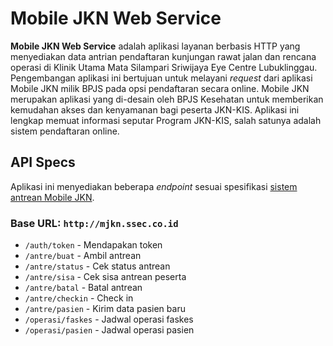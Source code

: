 # Mobile JKN Web Service

**Mobile JKN Web Service** adalah aplikasi layanan berbasis HTTP yang menyediakan data antrian pendaftaran kunjungan
rawat jalan dan rencana operasi di Klinik Utama Mata Silampari Sriwijaya Eye Centre Lubuklinggau. Pengembangan aplikasi
ini bertujuan untuk melayani _request_ dari aplikasi Mobile JKN milik BPJS pada opsi pendaftaran secara online. Mobile
JKN merupakan aplikasi yang di-desain oleh BPJS Kesehatan untuk memberikan kemudahan akses dan kenyamanan bagi peserta
JKN-KIS. Aplikasi ini lengkap memuat informasi seputar Program JKN-KIS, salah satunya adalah sistem pendaftaran online.

## API Specs

Aplikasi ini menyediakan beberapa _endpoint_ sesuai
spesifikasi [sistem antrean Mobile JKN](https://dvlp.bpjs-kesehatan.go.id:8888/trust-mark/portal.html).

### Base URL: `http://mjkn.ssec.co.id`

- `/auth/token` - Mendapakan token
- `/antre/buat` - Ambil antrean
- `/antre/status` - Cek status antrean
- `/antre/sisa` - Cek sisa antrean peserta
- `/antre/batal` - Batal antrean
- `/antre/checkin` - Check in
- `/antre/pasien` - Kirim data pasien baru
- `/operasi/faskes` - Jadwal operasi faskes
- `/operasi/pasien` - Jadwal operasi pasien

